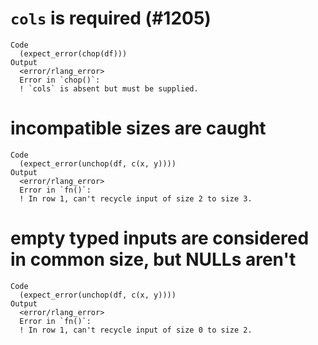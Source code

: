 # `cols` is required (#1205)

    Code
      (expect_error(chop(df)))
    Output
      <error/rlang_error>
      Error in `chop()`:
      ! `cols` is absent but must be supplied.

# incompatible sizes are caught

    Code
      (expect_error(unchop(df, c(x, y))))
    Output
      <error/rlang_error>
      Error in `fn()`:
      ! In row 1, can't recycle input of size 2 to size 3.

# empty typed inputs are considered in common size, but NULLs aren't

    Code
      (expect_error(unchop(df, c(x, y))))
    Output
      <error/rlang_error>
      Error in `fn()`:
      ! In row 1, can't recycle input of size 0 to size 2.

